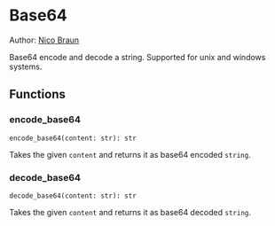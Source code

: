# Base64

Author: [Nico Braun](https://github.com/gebinic)

Base64 encode and decode a string. Supported for unix and windows systems.

## Functions

### encode_base64

```
encode_base64(content: str): str
```

Takes the given `content` and returns it as base64 encoded `string`.

### decode_base64

```
decode_base64(content: str): str
```

Takes the given `content` and returns it as base64 decoded `string`.

